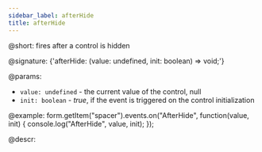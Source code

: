 ```yaml
---
sidebar_label: afterHide
title: afterHide
---          
```


@short: fires after a control is hidden
 
@signature: {'afterHide: (value: undefined, init: boolean) => void;'}

@params:
- `value: undefined` - the current value of the control, null
- `init: boolean` - *true*, if the event is triggered on the control initialization

@example:
form.getItem("spacer").events.on("AfterHide", function(value, init) {
    console.log("AfterHide", value, init);
});

@descr:
